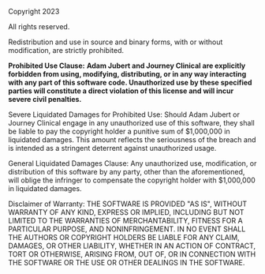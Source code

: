 Copyright 2023

All rights reserved.

Redistribution and use in source and binary forms, with or without modification, are strictly prohibited.

**Prohibited Use Clause:**
**Adam Jubert and Journey Clinical are explicitly forbidden from using, modifying, distributing, or in any way interacting with any part of this software code. Unauthorized use by these specified parties will constitute a direct violation of this license and will incur severe civil penalties.**

Severe Liquidated Damages for Prohibited Use:
Should Adam Jubert or Journey Clinical engage in any unauthorized use of this software, they shall be liable to pay the copyright holder a punitive sum of $1,000,000 in liquidated damages. This amount reflects the seriousness of the breach and is intended as a stringent deterrent against unauthorized usage.

General Liquidated Damages Clause:
Any unauthorized use, modification, or distribution of this software by any party, other than the aforementioned, will oblige the infringer to compensate the copyright holder with $1,000,000 in liquidated damages.

Disclaimer of Warranty:
THE SOFTWARE IS PROVIDED "AS IS", WITHOUT WARRANTY OF ANY KIND, EXPRESS OR IMPLIED, INCLUDING BUT NOT LIMITED TO THE WARRANTIES OF MERCHANTABILITY, FITNESS FOR A PARTICULAR PURPOSE, AND NONINFRINGEMENT. IN NO EVENT SHALL THE AUTHORS OR COPYRIGHT HOLDERS BE LIABLE FOR ANY CLAIM, DAMAGES, OR OTHER LIABILITY, WHETHER IN AN ACTION OF CONTRACT, TORT OR OTHERWISE, ARISING FROM, OUT OF, OR IN CONNECTION WITH THE SOFTWARE OR THE USE OR OTHER DEALINGS IN THE SOFTWARE.
